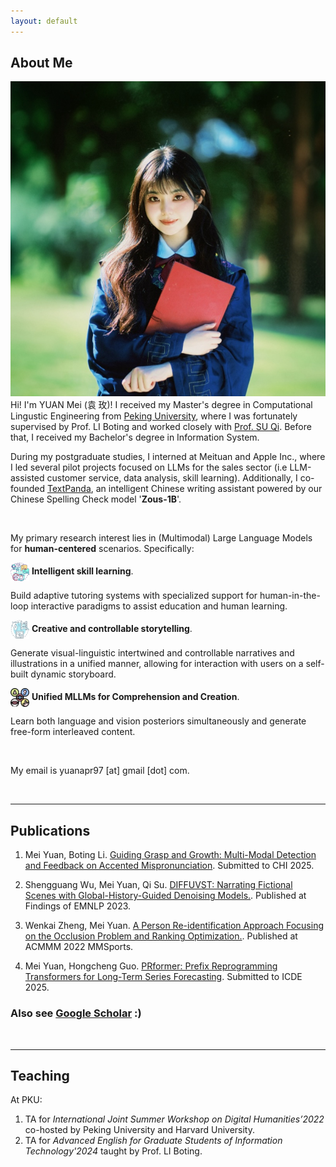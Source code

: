 ```yaml
---
layout: default
---
```


## About Me

<img class="profile-picture" src="imgs/profile.jpeg">
<!-- <span style="font-family:'KaiTi', 'STKaiti', 'Kaiti SC', serif;">袁 玫</span> -->
<!-- Hi! I'm YUAN Mei (<font face="楷体">袁 玫</font>)!  -->
Hi! I'm YUAN Mei (<span style="font-family:'KaiTi', 'STKaiti', 'Kaiti SC', serif;">袁 玫</span>)! I received my Master's degree in Computational Lingustic Engineering from <a href="https://english.pku.edu.cn">Peking University</a>, where I was fortunately supervised by Prof. LI Boting and worked closely with <a href="https://scholar.google.com.hk/citations?user=9f4JUrUAAAAJ&hl=en">Prof. SU Qi</a>. Before that, I received my Bachelor's degree in Information System.

During my postgraduate studies, I interned at Meituan and Apple Inc., where I led several pilot projects focused on LLMs for the sales sector (i.e LLM-assisted customer service, data analysis, skill learning). Additionally, I co-founded <a href="http://textpanda.cn">TextPanda</a>, an intelligent Chinese writing assistant powered by our Chinese Spelling Check model '**Zous-1B**'.

<br />

My primary research interest lies in (Multimodal) Large Language Models for **human-centered** scenarios. Specifically:

<!-- - <img src="imgs/icon1.jpeg" alt="icon" width="5" height="5"> -->

<img src="imgs/icon1.jpeg" alt="icon" style="width:30px;height:30px;vertical-align:middle;"> **Intelligent skill learning**.
<!--- **Building adaptive pedagogical systems with multimodal coaching avatars** to enable (M)LLMs simulating educators and learners to reshape the pedagogy and acquisition process. -->

  Build adaptive tutoring systems with specialized support for human-in-the-loop interactive paradigms to assist education and human learning.

<img src="imgs/icon2.jpeg" alt="icon" style="width:30px;height:30px;vertical-align:middle;"> **Creative and controllable storytelling**.
   
  Generate visual-linguistic intertwined and controllable narratives and illustrations in a unified manner, allowing for interaction with users on a self-built dynamic storyboard.

<img src="imgs/multisense.png" alt="icon" style="width:30px;height:30px;vertical-align:middle;"> **Unified MLLMs for Comprehension and Creation**.
  
  Learn both language and vision posteriors simultaneously and generate free-form interleaved content.

<br />

My email is yuanapr97 [at] gmail [dot] com.  


<br />

****

## Publications

1. Mei Yuan, Boting Li. [Guiding Grasp and Growth: Multi-Modal Detection and Feedback on Accented Mispronunciation](). Submitted to CHI 2025.

2. Shengguang Wu, Mei Yuan, Qi Su. [DIFFUVST: Narrating Fictional Scenes with Global-History-Guided Denoising Models.](https://arxiv.org/pdf/2312.07066v1). Published at Findings of EMNLP 2023.

3. Wenkai Zheng, Mei Yuan. [A Person Re-identification Approach Focusing on the Occlusion Problem and Ranking Optimization.](https://dl.acm.org/doi/abs/10.1145/3552437.3555692). Published at ACMMM 2022 MMSports.

4. Mei Yuan, Hongcheng Guo. [PRformer: Prefix Reprogramming Transformers for Long-Term Series Forecasting](https://drive.google.com/file/d/1TRluzIIIRiTBxrD3ftzOAN_xotqOAwpz/view?usp=sharing). Submitted to ICDE 2025.


### Also see [Google Scholar](https://scholar.google.com/citations?user=q4kZ8WMAAAAJ&hl=en) :)  


&nbsp;

****

## Teaching
At PKU:
1. TA for *International Joint Summer Workshop on Digital Humanities’2022* co-hosted by Peking University and Harvard University.
2. TA for *Advanced English for Graduate Students of Information Technology'2024* taught by Prof. LI Boting.


<br />




